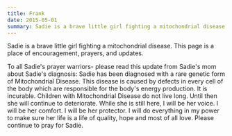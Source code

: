 ```yaml
---
title: Frank
date: 2015-05-01
summary: Sadie is a brave little girl fighting a mitochondrial disease. This page is a place of encouragement, prayers, and updates.
---
```

<p>Sadie is a brave little girl fighting a mitochondrial disease. This page is a place of encouragement, prayers, and updates.</p><p>To all Sadie's prayer warriors- please read this update from Sadie's mom about Sadie's diagnosis: Sadie has been diagnosed with a rare genetic form of Mitochondrial Disease. This disease is caused by defects in every cell of the body which are responsible for the body's energy production. It is incurable. Children with Mitochondrial Disease do not live long. Until then she will continue to deteriorate. While she is still here, I will be her voice. I will be her comfort. I will be her protector. I will do everything in my power to make sure her life is a life of quality, hope and most of all love. Please continue to pray for Sadie.</p>